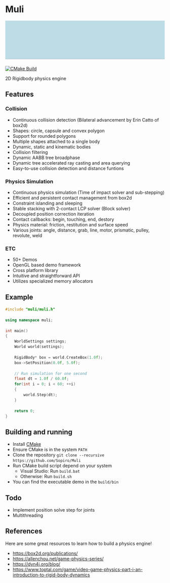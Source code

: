 # Muli

![logo](.github/logo.gif)

[![CMake Build](https://github.com/Sopiro/Muli/actions/workflows/cmake_build.yml/badge.svg)](https://github.com/Sopiro/Muli/actions/workflows/cmake_build.yml)

2D Rigidbody physics engine

## Features  

### Collision  
  - Continuous collision detection (Bilateral advancement by Erin Catto of box2d)
  - Shapes: circle, capsule and convex polygon
  - Support for rounded polygons
  - Multiple shapes attached to a single body
  - Dynamic, static and kinematic bodies
  - Collision filtering
  - Dynamic AABB tree broadphase
  - Dynamic tree accelerated ray casting and area querying
  - Easy-to-use collision detection and distance funtions
  
### Physics Simulation
  - Continuous physics simulation (Time of impact solver and sub-stepping)  
  - Efficient and persistent contact management from box2d
  - Constraint islanding and sleeping
  - Stable stacking with 2-contact LCP solver (Block solver)
  - Decoupled position correction iteration
  - Contact callbacks: begin, touching, end, destory
  - Physics material: friction, restitution and surface speed
  - Various joints: angle, distance, grab, line, motor, prismatic, pulley, revolute, weld
  
### ETC
  - 50+ Demos
  - OpenGL based demo framework
  - Cross platform library
  - Intuitive and straightforward API
  - Utilizes specialized memory allocators
  
## Example
```c++
#include "muli/muli.h"

using namespace muli;

int main()
{
    WorldSettings settings;
    World world(settings);
  
    RigidBody* box = world.CreateBox(1.0f);
    box->SetPosition(0.0f, 5.0f);
  
    // Run simulation for one second
    float dt = 1.0f / 60.0f;
    for(int i = 0; i < 60; ++i)
    {
        world.Step(dt);
    }
  
    return 0;
}
```

## Building and running
- Install [CMake](https://cmake.org/install/)
- Ensure CMake is in the system `PATH`
- Clone the repository `git clone --recursive https://github.com/Sopiro/Muli`
- Run CMake build script depend on your system
  - Visual Studio: Run `build.bat`
  - Otherwise: Run `build.sh`
- You can find the executable demo in the `build/bin`

## Todo
- Implement position solve step for joints  
- Multithreading

## References
Here are some great resources to learn how to build a physics engine!
- https://box2d.org/publications/
- https://allenchou.net/game-physics-series/
- https://dyn4j.org/blog/
- https://www.toptal.com/game/video-game-physics-part-i-an-introduction-to-rigid-body-dynamics

